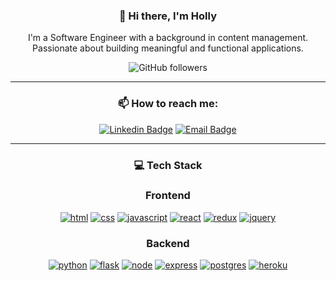 <div align="center">
<h3>👋 Hi there, I'm Holly</h3>
<p>
I'm a Software Engineer with a background in content management. Passionate about building meaningful and functional applications.
</p>

![GitHub followers](https://img.shields.io/github/followers/hollyabrams?style=social)

---

<h3>📫 How to reach me:</h3>

[![Linkedin Badge](https://img.shields.io/badge/-Holly%20Abrams-blue?style=flat-square&logo=Linkedin&logoColor=white&link=https://www.linkedin.com/in/hollyabrams/)](https://www.linkedin.com/in/hollyabrams/)
[![Email Badge](https://img.shields.io/badge/-holly.d.abrams%40gmail.com-c14438?style=flat&logo=Gmail&logoColor=white&link=mailto:holly.d.abrams@gmail.com)](mailto:holly.d.abrams@gmail.com)

---

<h3>💻 Tech Stack</h3>

### Frontend
[![html](https://img.shields.io/badge/HTML-E34F26?style=for-the-badge&logo=html5&logoColor=FFFFFF)](https://developer.mozilla.org/en-US/docs/Web/HTML)
[![css](https://img.shields.io/badge/CSS-1572B6?style=for-the-badge&logo=css3&logoColor=FFFFFF)](https://developer.mozilla.org/en-US/docs/Web/CSS)
[![javascript](https://img.shields.io/badge/Javascript-F7DF1E?style=for-the-badge&logo=Javascript&logoColor=000000)](https://developer.mozilla.org/en-US/docs/Web/JavaScript)
[![react](https://img.shields.io/badge/React-61DAFB?style=for-the-badge&logo=React&logoColor=000000)](https://reactjs.org/)
[![redux](https://img.shields.io/badge/Redux-764ABC?style=for-the-badge&logo=Redux&logoColor=FFFFFF)](https://redux.js.org/)
[![jquery](https://img.shields.io/badge/Jquery-0769AD?style=for-the-badge&logo=jquery&logoColor=FFFFFF)](https://jquery.com/)


### Backend
[![python](https://img.shields.io/badge/Python-3776AB?style=for-the-badge&logo=python&logoColor=FFFFFF)](https://www.python.org/)
[![flask](https://img.shields.io/badge/Flask-000000?style=for-the-badge&logo=flask&logoColor=FFFFFF)](https://flask.palletsprojects.com/en/2.1.x/)
[![node](https://img.shields.io/badge/Node.js-339933?style=for-the-badge&logo=node.js&logoColor=FFFFFF)](https://nodejs.org/)
[![express](https://img.shields.io/badge/Express-000000?style=for-the-badge&logo=express&logoColor=FFFFFF)](https://expressjs.com/)
[![postgres](https://img.shields.io/badge/PostgreSQL-4169E1?style=for-the-badge&logo=postgresql&logoColor=FFFFFF)](https://www.postgresql.org/)
[![heroku](https://img.shields.io/badge/Heroku-430098?style=for-the-badge&logo=heroku&logoColor=FFFFFF)](https://www.heroku.com/)

</div>



<!---
hollyabrams/hollyabrams is a ✨ special ✨ repository because its `README.md` (this file) appears on your GitHub profile.
You can click the Preview link to take a look at your changes.
--->
